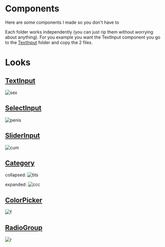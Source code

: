 # Components

Here are some components I made so you don't have to

Each folder works independently (you can just rip them without worrying about anything). For you example you want the TextInput component you go to the [TextInput](https://github.com/E-boi/cumcord-plugins/tree/master/Components/TextInput) folder and copy the 2 files.

# Looks

## [TextInput](https://github.com/E-boi/cumcord-plugins/tree/master/Components/TextInput)

![sex](https://cdn.discordapp.com/attachments/770304534203334678/892900524066750535/unknown.png)

## [SelectInput](https://github.com/E-boi/cumcord-plugins/tree/master/Components/SelectInput)

![penis](https://cdn.discordapp.com/attachments/770304534203334678/892900601711689748/unknown.png)

## [SliderInput](https://github.com/E-boi/cumcord-plugins/tree/master/Components/SliderInput)

![cum](https://cdn.discordapp.com/attachments/770304534203334678/892900776182165504/unknown.png)

## [Category](https://github.com/E-boi/cumcord-plugins/tree/master/Components/Category)

collapsed:
![tits](https://cdn.discordapp.com/attachments/770304534203334678/892900668954804285/unknown.png)

expanded:
![ccc](https://cdn.discordapp.com/attachments/770304534203334678/892927902612598804/unknown.png)

## [ColorPicker](https://github.com/E-boi/cumcord-plugins/tree/master/Components/ColorPicker)

![f](https://cdn.discordapp.com/attachments/770304534203334678/892923351708876840/unknown.png)

## [RadioGroup](https://github.com/E-boi/cumcord-plugins/tree/master/Components/RadioGroup)

![r](https://cdn.discordapp.com/attachments/770304534203334678/892923351708876840/unknown.png)
